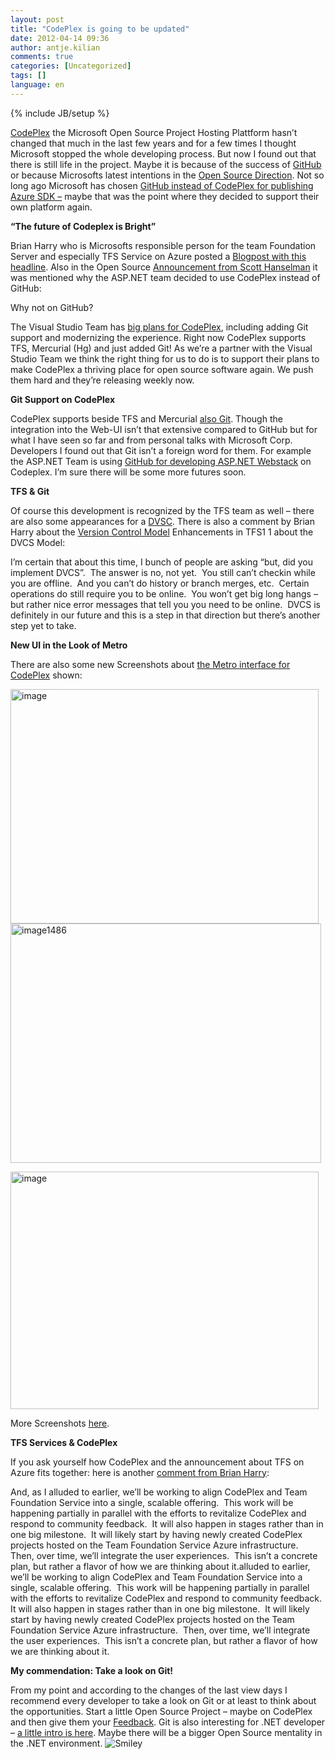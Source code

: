 ```yaml
---
layout: post
title: "CodePlex is going to be updated"
date: 2012-04-14 09:36
author: antje.kilian
comments: true
categories: [Uncategorized]
tags: []
language: en
---
```

{% include JB/setup %}
&nbsp;

<a href="http://codeplex.com/">CodePlex</a> the Microsoft Open Source Project Hosting Plattform hasn’t changed that much in the last few years and for a few times I thought Microsoft stopped the whole developing process. But now I found out that there is still life in the project. Maybe it is because of the success of <a href="http://github.com/">GitHub</a> or because Microsofts latest intentions in the <a href="http://code-inside.de/blog/2012/03/29/der-asp-net-webstack-ist-open-source/">Open Source Direction</a>. Not so long ago Microsoft has chosen <a href="http://code-inside.de/blog/2011/12/12/windows-azure-sdk-fr-node-js-co-und-das-auf-github/">GitHub instead of CodePlex for publishing Azure SDK –</a> maybe that was the point where they decided to support their own platform again.

<strong>“The future of Codeplex is Bright”</strong>

Brian Harry who is Microsofts responsible person for the team Foundation Server and especially TFS Service on Azure posted a <a href="http://blogs.msdn.com/b/bharry/archive/2012/03/22/the-future-of-codeplex-is-bright.aspx">Blogpost with this headline</a>. Also in the Open Source <a href="http://www.hanselman.com/blog/ASPNETMVC4ASPNETWebAPIAndASPNETWebPagesV2RazorNowAllOpenSourceWithContributions.aspx">Announcement from Scott Hanselman</a> it was mentioned why the ASP.NET team decided to use CodePlex instead of GitHub:

Why not on GitHub?

The Visual Studio Team has <a href="http://blogs.msdn.com/b/bharry/archive/2012/03/22/the-future-of-codeplex-is-bright.aspx">big plans for CodePlex</a>, including adding Git support and modernizing the experience. Right now CodePlex supports TFS, Mercurial (Hg) and just added Git! As we’re a partner with the Visual Studio Team we think the right thing for us to do is to support their plans to make CodePlex a thriving place for open source software again. We push them hard and they’re releasing weekly now.

<strong>Git Support on CodePlex</strong>

CodePlex supports beside TFS and Mercurial <a href="http://blogs.msdn.com/b/codeplex/archive/2012/03/21/git-commit-m-codeplex-now-supports-git.aspx">also Git</a>. Though the integration into the Web-UI isn’t that extensive compared to GitHub but for what I have seen so far and from personal talks with Microsoft Corp. Developers I found out that Git isn’t a foreign word for them. For example the ASP.NET Team is using <a href="http://aspnetwebstack.codeplex.com/SourceControl/list/changesets">GitHub for developing ASP.NET Webstack</a> on Codeplex. I’m sure there will be some more futures soon.

<strong>TFS &amp; Git</strong>

<strong> </strong>

Of course this development is recognized by the TFS team as well – there are also some appearances for a <a href="http://en.wikipedia.org/wiki/Distributed_revision_control">DVSC</a>. There is also a comment by Brian Harry about the <a href="http://blogs.msdn.com/b/bharry/archive/2011/08/02/version-control-model-enhancements-in-tfs-11.aspx">Version Control Model</a> Enhancements in TFS1 1 about the DVCS Model:

I’m certain that about this time, I bunch of people are asking “but, did you implement DVCS”.  The answer is no, not yet.  You still can’t checkin while you are offline.  And you can’t do history or branch merges, etc.  Certain operations do still require you to be online.  You won’t get big long hangs – but rather nice error messages that tell you you need to be online.  DVCS is definitely in our future and this is a step in that direction but there’s another step yet to take.

<strong>New UI in the Look of Metro </strong>

<strong> </strong>

There are also some new Screenshots about <a href="http://blogs.msdn.com/b/codeplex/archive/2012/03/30/new-codeplex-ui-coming-soon.aspx">the Metro interface for CodePlex</a> shown:

<img title="image" src="http://code-inside.de/blog/wp-content/uploads/image_thumb658.png" border="0" alt="image" width="493" height="375" /><a href="http://code-inside.de/blog-in/wp-content/uploads/image1486.png"><img style="background-image: none; padding-left: 0px; padding-right: 0px; display: inline; padding-top: 0px; border: 0px;" title="image1486" src="http://code-inside.de/blog-in/wp-content/uploads/image1486_thumb.png" border="0" alt="image1486" width="497" height="383" /></a>

<img title="image" src="http://code-inside.de/blog/wp-content/uploads/image_thumb659.png" border="0" alt="image" width="493" height="380" />

More Screenshots <a href="http://blogs.msdn.com/b/codeplex/archive/2012/03/30/new-codeplex-ui-coming-soon.aspx">here</a>.

<strong>TFS Services &amp; CodePlex</strong>

<strong> </strong>

If you ask yourself how CodePlex and the announcement about TFS on Azure fits together: here is another <a href="http://blogs.msdn.com/b/bharry/archive/2012/03/22/the-future-of-codeplex-is-bright.aspx">comment from Brian Harry</a>:

And, as I alluded to earlier, we’ll be working to align CodePlex and Team Foundation Service into a single, scalable offering.  This work will be happening partially in parallel with the efforts to revitalize CodePlex and respond to community feedback.  It will also happen in stages rather than in one big milestone.  It will likely start by having newly created CodePlex projects hosted on the Team Foundation Service Azure infrastructure.  Then, over time, we’ll integrate the user experiences.  This isn’t a concrete plan, but rather a flavor of how we are thinking about it.alluded to earlier, we’ll be working to align CodePlex and Team Foundation Service into a single, scalable offering.  This work will be happening partially in parallel with the efforts to revitalize CodePlex and respond to community feedback.  It will also happen in stages rather than in one big milestone.  It will likely start by having newly created CodePlex projects hosted on the Team Foundation Service Azure infrastructure.  Then, over time, we’ll integrate the user experiences.  This isn’t a concrete plan, but rather a flavor of how we are thinking about it.

<strong>My commendation: Take a look on Git!</strong>

<strong> </strong>

From my point and according to the changes of the last view days I recommend every developer to take a look on Git or at least to think about the opportunities. Start a little Open Source Project – maybe on CodePlex and then give them your <a href="http://codeplex.codeplex.com/workitem/list/basic">Feedback</a>. Git is also interesting for .NET developer – <a href="http://code-inside.de/blog/2011/08/05/einstieg-in-git-fr-net-entwickler/">a little intro is here</a>. Maybe there will be a bigger Open Source mentality in the .NET environment. <img class="wlEmoticon wlEmoticon-smile" style="border-style: none;" src="http://code-inside.de/blog-in/wp-content/uploads/wlEmoticon-smile14.png" alt="Smiley" />
